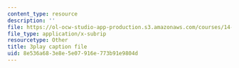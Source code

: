 ```yaml
---
content_type: resource
description: ''
file: https://ol-ocw-studio-app-production.s3.amazonaws.com/courses/14-01sc-principles-of-microeconomics-fall-2011/8e536a683e8e5e07916e773b91e9804d_jmsPn679o5k.vtt
file_type: application/x-subrip
resourcetype: Other
title: 3play caption file
uid: 8e536a68-3e8e-5e07-916e-773b91e9804d
---
```

